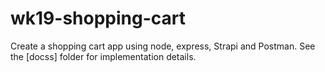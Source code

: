 # wk19-shopping-cart

Create a shopping cart app using node, express, Strapi and Postman.
See the [docss] folder for implementation details.

